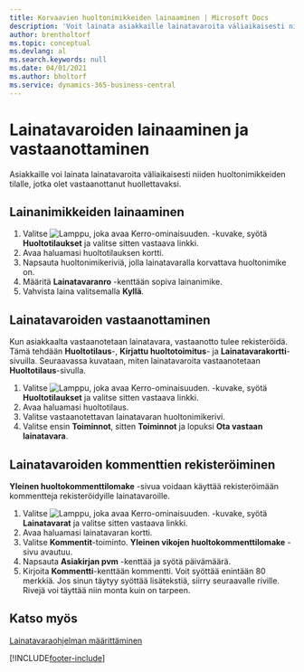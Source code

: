 ```yaml
---
title: Korvaavien huoltonimikkeiden lainaaminen | Microsoft Docs
description: 'Voit lainata asiakkaille lainatavaroita väliaikaisesti niiden huoltonimikkeiden tilalle, jotka olet vastaanottanut huollettavaksi.'
author: brentholtorf
ms.topic: conceptual
ms.devlang: al
ms.search.keywords: null
ms.date: 04/01/2021
ms.author: bholtorf
ms.service: dynamics-365-business-central
---
```

# Lainatavaroiden lainaaminen ja vastaanottaminen
Asiakkaille voi lainata lainatavaroita väliaikaisesti niiden huoltonimikkeiden tilalle, jotka olet vastaanottanut huollettavaksi.  
  
## Lainanimikkeiden lainaaminen    
1. Valitse ![Lamppu, joka avaa Kerro-ominaisuuden.](media/ui-search/search_small.png "Kerro, mitä haluat tehdä") -kuvake, syötä **Huoltotilaukset** ja valitse sitten vastaava linkki.  
2. Avaa haluamasi huoltotilauksen kortti.  
3. Napsauta huoltonimikeriviä, jolla lainatavaralla korvattava huoltonimike on.  
4. Määritä **Lainatavaranro** -kenttään sopiva lainanimike.  
5. Vahvista laina valitsemalla **Kyllä**.  

## Lainatavaroiden vastaanottaminen  
Kun asiakkaalta vastaanotetaan lainatavara, vastaanotto tulee rekisteröidä. Tämä tehdään **Huoltotilaus**-, **Kirjattu huoltotoimitus**- ja **Lainatavarakortti**-sivuilla. Seuraavassa kuvataan, miten lainatavaroita vastaanotetaan **Huoltotilaus**-sivulla.  
  
1. Valitse ![Lamppu, joka avaa Kerro-ominaisuuden.](media/ui-search/search_small.png "Kerro, mitä haluat tehdä") -kuvake, syötä **Huoltotilaukset** ja valitse sitten vastaava linkki.  
2. Avaa haluamasi huoltotilaus.  
3. Valitse vastaanotettavan lainatavaran huoltonimikerivi.  
4. Valitse ensin **Toiminnot**, sitten **Toiminnot** ja lopuksi **Ota vastaan lainatavara**.  

## Lainatavaroiden kommenttien rekisteröiminen  
**Yleinen huoltokommenttilomake** -sivua voidaan käyttää rekisteröimään kommentteja rekisteröidyille lainatavaroille.  
  
1. Valitse ![Lamppu, joka avaa Kerro-ominaisuuden.](media/ui-search/search_small.png "Kerro, mitä haluat tehdä") -kuvake, syötä **Lainatavarat** ja valitse sitten vastaava linkki.  
2. Avaa haluamasi lainatavaran kortti.  
3. Valitse **Kommentit**-toiminto. **Yleinen vikojen huoltokommenttilomake** -sivu avautuu.  
4. Napsauta **Asiakirjan pvm** -kenttää ja syötä päivämäärä.  
5. Kirjoita **Kommentti**-kenttään kommentti. Voit syöttää enintään 80 merkkiä. Jos sinun täytyy syöttää lisätekstiä, siirry seuraavalle riville. Rivejä voi täyttää niin monta kuin on tarpeen.  
  
## Katso myös  
[Lainatavaraohjelman määrittäminen](service-how-setup-loaner-program.md)   


[!INCLUDE[footer-include](includes/footer-banner.md)]